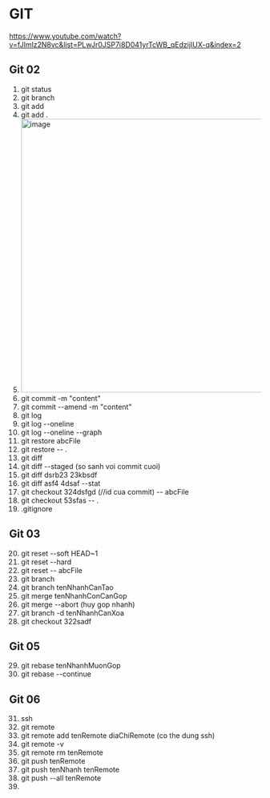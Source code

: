 # GIT

https://www.youtube.com/watch?v=fJImlz2N8vc&list=PLwJr0JSP7i8D041yrTcWB_qEdzijIUX-q&index=2

## Git 02
1. git status
2. git branch
3. git add
4. git add .
5. <img width="547" alt="image" src="https://user-images.githubusercontent.com/96764572/165423810-aee628cf-7b35-4ce9-8df0-1f6bc824d571.png">
6. git commit -m "content"
7. git commit --amend -m "content"
8. git log
9. git log --oneline
10. git log --oneline --graph
11. git restore abcFile
12. git restore -- .
13. git diff
14. git diff --staged (so sanh voi commit cuoi)
15. git diff dsrb23 23kbsdf
16. git diff asf4 4dsaf --stat
17. git checkout 324dsfgd (//id cua commit) -- abcFile
18. git checkout 53sfas -- .
19. .gitignore

## Git 03
20. git reset --soft HEAD~1
21. git reset --hard
22. git reset -- abcFile
23. git branch
24. git branch tenNhanhCanTao
25. git merge tenNhanhConCanGop
26. git merge --abort (huy gop nhanh)
27. git branch -d tenNhanhCanXoa
28. git checkout 322sadf

## Git 05
29. git rebase tenNhanhMuonGop
30. git rebase --continue


## Git 06
31. ssh
32. git remote
33. git remote add tenRemote diaChiRemote (co the dung ssh)
34. git remote -v
35. git remote rm tenRemote
36. git push tenRemote
37. git push tenNhanh tenRemote
38. git push --all tenRemote
39. 
